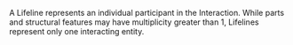 A Lifeline represents an individual participant in the Interaction. While parts and structural features may have multiplicity greater than 1, Lifelines represent only one interacting entity.